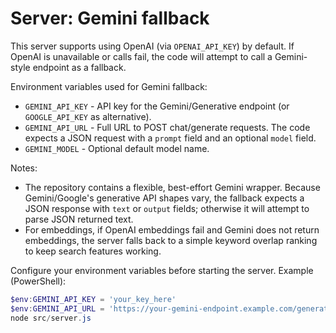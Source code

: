 # Server: Gemini fallback

This server supports using OpenAI (via `OPENAI_API_KEY`) by default. If OpenAI is unavailable or calls fail, the code will attempt to call a Gemini-style endpoint as a fallback.

Environment variables used for Gemini fallback:

- `GEMINI_API_KEY` - API key for the Gemini/Generative endpoint (or `GOOGLE_API_KEY` as alternative).
- `GEMINI_API_URL` - Full URL to POST chat/generate requests. The code expects a JSON request with a `prompt` field and an optional `model` field.
- `GEMINI_MODEL` - Optional default model name.

Notes:
- The repository contains a flexible, best-effort Gemini wrapper. Because Gemini/Google's generative API shapes vary, the fallback expects a JSON response with `text` or `output` fields; otherwise it will attempt to parse JSON returned text.
- For embeddings, if OpenAI embeddings fail and Gemini does not return embeddings, the server falls back to a simple keyword overlap ranking to keep search features working.

Configure your environment variables before starting the server. Example (PowerShell):

```powershell
$env:GEMINI_API_KEY = 'your_key_here'
$env:GEMINI_API_URL = 'https://your-gemini-endpoint.example.com/generate'
node src/server.js
```
